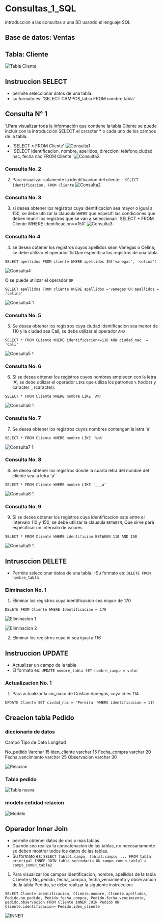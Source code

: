 # Consultas_1_SQL
introduccion a las consultas a una BD usando el lenguaje SQL

## Base de datos: Ventas
## Tabla: Cliente

![Tabla Cliente](Consultas_Clientes.png 'Tabla Cliente')

## Instruccion SELECT
- permite seleccionar datos de una tabla.
- su formato es: 'SELECT CAMPOS_tabla FROM nombre tabla``

## Consulta N°  1
1.Para visualizar toda la información que contiene la tabla Cliente se puede incluir con la introducción SELECT el caracter **\*** o cada uno de los campos de la tabla.

- `SELECT * FROM Cliente'
![Consulta1](Consulta1.png " Consulta 1 - 1")
- `SELECT identificacion. nombre, apellidos, direccion. telefono,ciudad nac, fecha nac FROM Cliente´
![Consulta2](Consulta2.png " Consulta 1 - 2")

### Consulta No. 2

2. Para visualizar solamente la identificacion del cliente: - `SELECT identificacion. FROM Cliente`
![Consulta2](ConsultaNumber2.png " consulta 2")

### Consulta No. 3

3. si desea obtener los registros cuya identificacion sea mayor o igual a 150, se debe utilizar la clausula `WHERE` que especifi las condiciones que deben reunir los registros que se van a seleccionar: `SELECT * FROM Cliente WHERE identificacion>=150'
![Consulta3](Consulta3.png " consulta 3")

### Consulta No.4

4. se desea obtener los registros cuyos apellidos sean Vanegas o Celina, se debe utilizar el operador `IN` Que especifica los registros de una tabla. 

`SELECT apellidos FROM cliente WHERE apellidos IN('vanegas', 'celina')`

![Consulta4](Consulta4.png " consulta 4")

O se puede utilizar el operador `OR`

`SELECT apellidos FROM cliente WHERE apellidos ='vanegas'OR apellidos = 'celina'`

![Consulta4 1](Consulta4_1.png " consulta 4 1")

### Consulta No. 5

5. Se desea obtener los registros cuya ciudad identificacion sea menor de 110 y la ciudad sea Cali, se debe utilizar el operador `AND`


`SELECT * FROM CLiente WHERE identificacion<=110 AND ciudad_nac  = 'Cali'`

![Consulta5 1](Consulta5.png " consulta 5 1")

### Consulta No. 6

6. Si se desea obtener los registros cuyos nombres empiecen con la letra 'A', se debe utilizar el operador `LIKE` que utiliza los patrones `%` (todos) y caracter `_` (caracter).

`SELECT * FROM Cliente WHERE nombre LIKE 'A%'`

![Consulta6 1](Consulta6.png " consulta 6 1")


### Consulta No. 7

7. Se desea obtener los registros cuyos nombres contengan la letra 'a'

`SELECT * FROM Cliente WHERE nombre LIKE '%a%'`

![Consulta7 1](Consulta7.png " consulta 7 1")

### Consulta No. 8

8. Se desea obtener los registros donde la cuarta letra del nombre del cliente sea la letra 'a'

`SELECT * FROM Cliente WHERE nombre LIKE '___a'`

![Consulta8 1](Consulta8.png " consulta 8 1")

### Consulta No. 9

9. Si se desea obtener los registros cuya identificacion este entre el intervalo 110 y 150; se debe utilizar la clausula `BETWEEN`, Que sirve para especificar un intervalo de valores

`SELECT * FROM Cliente WHERE identificion BETWEEN 110 AND 150`

![Consulta9 1](Consulta9.png " consulta 9 1")

## Intrusccion DELETE
- Permite seleccionar datos de una tabla.
-Su formato es: `DELETE FROM nombre_tabla`

### Eliminacion No. 1

1. Eliminar los registros cuya identificacion sea mayor de 170

`DELETE FROM Cliente WHERE Identificacion = 170`

![Eliminacion 1](Eliminacion1.png "Eliminacion 1")

![Eliminacion 2](Eliminacion2.png "Eliminacion 2")

2. Eliminar los registros cuya id sea igual a 116

## Instruccion UPDATE
- Actualizar un campo de la tabla
- El formato es: `UPDATE nombre_tabla SET nombre_campo = valor`

### Actualizacion No. 1

1. Para actualizar la ciu_nacu de Cristian Vanegas, cuya id es 114

`UPDATE Cliente SET ciudad_nac = 'Pereira' WHERE identificacion = 114`

## Creacion tabla Pedido
### diccionario de datos
Campo  Tipo de Dato  Longitud

No_pedido Varchar 15
iden_cliente varchar 15
Fecha_compra varchar 20
Fecha_vencimiento varchar 25
Observacion varchar 30

![Relacion](Relacion.png "Relacion")

### Tabla pedido

![Tabla nueva](Tablapedido.png "New table")

### modelo entidad relacion

![Modelo](Modelo.png "Modelo")

## Operador Inner Join
- permite obtener datos de dos o mas tablas.
- Cuando sea realiza la concatenacion de las tablas, no necesariamente se deben mostrar todos los datos de las tablas.
- Su formato es:
`SELECT tabla1.campo, tabla2.campo; ... FROM tabla principal INNER JOIN tabla_secundaria ON campo_comun_tabla1 = campo_comun_tabla2`

1. Para visualizar los campos identificacion, nombre, apellidos de la tabla CLiente y No_pedido, fecha_compra, fecha_vencimiento y observacion de la tabla Pedido, se debe realizar la siguiente instruccion:

`SELECT Cliente.identificacion, Cliente.nombre, Cliente.apellidos, Pedido.no_pedido, Pedido.fecha_compra, Pedido.fecha_vencimiento, pedido.observacion FROM Cliente INNER JOIN Pedido ON Cliente.identificacion= Pedido.iden_cliente`

![INNER](inner.png "JOIN")
